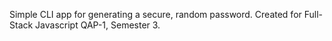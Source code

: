 Simple CLI app for generating a secure, random password. Created for Full-Stack Javascript QAP-1, Semester 3. 
